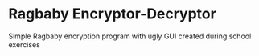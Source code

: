 # Ragbaby Encryptor-Decryptor
Simple Ragbaby encryption program with ugly GUI created during school exercises
